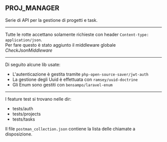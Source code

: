 ## PROJ_MANAGER

Serie di API per la gestione di progetti e task.
<hr>
Tutte le rotte accettano solamente richieste con header <code>Content-type: application/json</code>.
<br>
Per fare questo è stato aggiunto il middleware globale <i>CheckJsonMiddleware</i>

<hr>

Di seguito alcune lib usate:
<ul>
    <li>L'autenticazione è gestita tramite <code>php-open-source-saver/jwt-auth</code></li>
    <li>La gestione degli Uuid è effettuata con <code>ramsey/uuid-doctrine</code></li>
    <li>Gli Enum sono gestiti con <code>bensampo/laravel-enum</code></li>
</ul>

<hr>

I feature test si trovano nelle dir:
<ul>
    <li>tests/auth</li>
    <li>tests/projects</li>
    <li>tests/tasks</li>
</ul>

Il file <code>postman_collection.json</code> contiene la lista delle chiamate a disposizione.
